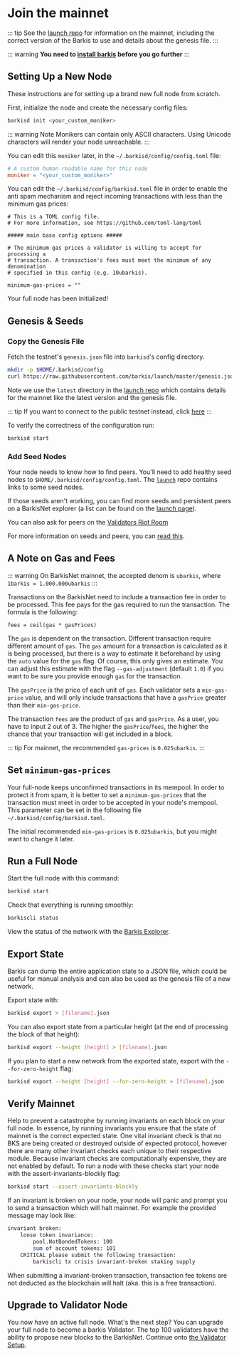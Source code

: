 # Join the mainnet

::: tip 
See the [launch repo](https://github.com/barkis/launch) for
information on the mainnet, including the correct version
of the Barkis to use and details about the genesis file.
:::

::: warning
**You need to [install barkis](./installation.md) before you go further**
:::

## Setting Up a New Node

These instructions are for setting up a brand new full node from scratch.

First, initialize the node and create the necessary config files:

```bash
barkisd init <your_custom_moniker>
```

::: warning Note
Monikers can contain only ASCII characters. Using Unicode characters will render your node unreachable.
:::

You can edit this `moniker` later, in the `~/.barkisd/config/config.toml` file:

```toml
# A custom human readable name for this node
moniker = "<your_custom_moniker>"
```

You can edit the `~/.barkisd/config/barkisd.toml` file in order to enable the anti spam mechanism and reject incoming transactions with less than the minimum gas prices:

```
# This is a TOML config file.
# For more information, see https://github.com/toml-lang/toml

##### main base config options #####

# The minimum gas prices a validator is willing to accept for processing a
# transaction. A transaction's fees must meet the minimum of any denomination
# specified in this config (e.g. 10ubarkis).

minimum-gas-prices = ""
```

Your full node has been initialized! 

## Genesis & Seeds

### Copy the Genesis File

Fetch the testnet's `genesis.json` file into `barkisd`'s config directory.

```bash
mkdir -p $HOME/.barkisd/config
curl https://raw.githubusercontent.com/barkis/launch/master/genesis.json > $HOME/.barkisd/config/genesis.json
```

Note we use the `latest` directory in the [launch repo](https://github.com/barkis/launch) which contains details for the mainnet like the latest version and the genesis file. 

::: tip
If you want to connect to the public testnet instead, click [here](./join-testnet.md)
:::

To verify the correctness of the configuration run:

```bash
barkisd start
```

### Add Seed Nodes

Your node needs to know how to find peers. You'll need to add healthy seed nodes to `$HOME/.barkisd/config/config.toml`. The [`launch`](https://github.com/barkis/launch) repo contains links to some seed nodes.

If those seeds aren't working, you can find more seeds and persistent peers on a BarkisNet explorer (a list can be found on the [launch page](https://barkis.network/launch)). 

You can also ask for peers on the [Validators Riot Room](https://riot.im/app/#/room/#barkis-validators:matrix.org)

For more information on seeds and peers, you can [read this](https://github.com/tendermint/tendermint/blob/develop/docs/tendermint-core/using-tendermint.md#peers).

## A Note on Gas and Fees

::: warning
On BarkisNet mainnet, the accepted denom is `ubarkis`, where `1barkis = 1.000.000ubarkis`
:::

Transactions on the BarkisNet need to include a transaction fee in order to be processed. This fee pays for the gas required to run the transaction. The formula is the following:

```
fees = ceil(gas * gasPrices)
```

The `gas` is dependent on the transaction. Different transaction require different amount of `gas`. The `gas` amount for a transaction is calculated as it is being processed, but there is a way to estimate it beforehand by using the `auto` value for the `gas` flag. Of course, this only gives an estimate. You can adjust this estimate with the flag `--gas-adjustment` (default `1.0`) if you want to be sure you provide enough `gas` for the transaction. 

The `gasPrice` is the price of each unit of `gas`. Each validator sets a `min-gas-price` value, and will only include transactions that have a `gasPrice` greater than their `min-gas-price`. 

The transaction `fees` are the product of `gas` and `gasPrice`. As a user, you have to input 2 out of 3. The higher the `gasPrice`/`fees`, the higher the chance that your transaction will get included in a block. 

::: tip
For mainnet, the recommended `gas-prices` is `0.025ubarkis`. 
::: 

## Set `minimum-gas-prices`

Your full-node keeps unconfirmed transactions in its mempool. In order to protect it from spam, it is better to set a `minimum-gas-prices` that the transaction must meet in order to be accepted in your node's mempool. This parameter can be set in the following file `~/.barkisd/config/barkisd.toml`.

The initial recommended `min-gas-prices` is `0.025ubarkis`, but you might want to change it later. 

## Run a Full Node

Start the full node with this command:

```bash
barkisd start
```

Check that everything is running smoothly:

```bash
barkiscli status
```

View the status of the network with the [Barkis Explorer](https://barkis.network/launch). 

## Export State

Barkis can dump the entire application state to a JSON file, which could be useful for manual analysis and can also be used as the genesis file of a new network.

Export state with:

```bash
barkisd export > [filename].json
```

You can also export state from a particular height (at the end of processing the block of that height):

```bash
barkisd export --height [height] > [filename].json
```

If you plan to start a new network from the exported state, export with the `--for-zero-height` flag:

```bash
barkisd export --height [height] --for-zero-height > [filename].json
```

## Verify Mainnet 

Help to prevent a catastrophe by running invariants on each block on your full
node. In essence, by running invariants you ensure that the state of mainnet is
the correct expected state. One vital invariant check is that no BKS are
being created or destroyed outside of expected protocol, however there are many
other invariant checks each unique to their respective module. Because invariant checks 
are computationally expensive, they are not enabled by default. To run a node with 
these checks start your node with the assert-invariants-blockly flag:

```bash
barkisd start --assert-invariants-blockly
```

If an invariant is broken on your node, your node will panic and prompt you to send
a transaction which will halt mainnet. For example the provided message may look like: 

```bash
invariant broken:
    loose token invariance:
        pool.NotBondedTokens: 100
        sum of account tokens: 101
    CRITICAL please submit the following transaction:
        barkiscli tx crisis invariant-broken staking supply

```

When submitting a invariant-broken transaction, transaction fee tokens are not
deducted as the blockchain will halt (aka. this is a free transaction). 

## Upgrade to Validator Node

You now have an active full node. What's the next step? You can upgrade your full node to become a barkis Validator. The top 100 validators have the ability to propose new blocks to the BarkisNet. Continue onto [the Validator Setup](./validators/validator-setup.md).
